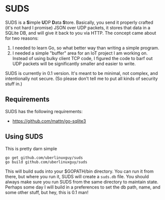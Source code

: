 # SUDS
SUDS is a **S**imple **U**DP **D**ata **S**tore.  Basically, you send it properly crafted (it's not hard I promise) JSON over UDP packets, it stores that data in a SQLite DB, and will give it back to you via HTTP.  The concept came about for two reasons:

1. I needed to learn Go, so what better way than writing a simple program.
2. I needed a simple "buffer" area for an IoT project I am working on.  Instead of using bulky client TCP code, I figured the code to barf out UDP packets will be significantly smaller and easier to write.

SUDS is currently in 0.1 version.  It's meant to be minimal, not complex, and intentionally not secure.  (So please don't tell me to put all kinds of security stuff in.)  

## Requirements
SUDS has the following requirements:

- https://github.com/mattn/go-sqlite3

## Using SUDS
This is pretty darn simple

    go get github.com/uberlinuxguy/suds
    go build github.com/uberlinuxguy/suds
    
This will build suds into your $GOPATH/bin directory.  You can run it from there, but where you run it, SUDS will create a `suds.db` file.  You should always make sure you run SUDS from the same directory to maintain state. Perhaps some day I will build in a preferences to set the db path, name, and some other stuff, but hey, this is 0.1 man!
